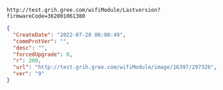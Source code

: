 `http://test.grih.gree.com/wifiModule/Lastversion?firmwareCode=362001061380`

```json
{
  "CreateDate": "2022-07-28 06:08:49",
  "commProtVer": "",
  "desc": "",
  "forcedUpgrade": 0,
  "r": 200,
  "url": "http://test.grih.gree.com/wifiModule/image/16397/297326",
  "ver": "9"
}
```